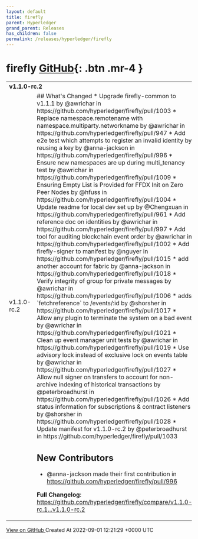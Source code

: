 ```yaml
---
layout: default
title: firefly
parent: Hyperledger
grand_parent: Releases
has_children: false
permalink: /releases/hyperledger/firefly
---
```


# firefly <span class="fs-3 right-align">[GitHub](https://github.com/hyperledger/firefly){: .btn .mr-4 }</span>


<div>
    <table>
        <tr>
            <td colspan="2">
                <b>
                    v1.1.0-rc.2
                </b>
            </td>
        </tr>
        <tr>
            <td>
                <span class="chip">
                    v1.1.0-rc.2
                </span>
            </td>
            <td>
                ## What's Changed
* Upgrade firefly-common to v1.1.1 by @awrichar in https://github.com/hyperledger/firefly/pull/1003
* Replace namespace.remotename with namespace.multiparty.networkname by @awrichar in https://github.com/hyperledger/firefly/pull/947
* Add e2e test which attempts to register an invalid identity by reusing a key by @anna-jackson in https://github.com/hyperledger/firefly/pull/996
* Ensure new namespaces are up during multi_tenancy test by @awrichar in https://github.com/hyperledger/firefly/pull/1009
* Ensuring Empty List is Provided for FFDX Init on Zero Peer Nodes by @hfuss in https://github.com/hyperledger/firefly/pull/1004
* Update readme for local dev set up by @Chengxuan in https://github.com/hyperledger/firefly/pull/961
* Add reference doc on identities by @awrichar in https://github.com/hyperledger/firefly/pull/997
* Add tool for auditing blockchain event order by @awrichar in https://github.com/hyperledger/firefly/pull/1002
* Add firefly-signer to manifest by @nguyer in https://github.com/hyperledger/firefly/pull/1015
* add another account for fabric by @anna-jackson in https://github.com/hyperledger/firefly/pull/1018
* Verify integrity of group for private messages by @awrichar in https://github.com/hyperledger/firefly/pull/1006
* adds `fetchreference` to /events/:id by @shorsher in https://github.com/hyperledger/firefly/pull/1017
* Allow any plugin to terminate the system on a bad event by @awrichar in https://github.com/hyperledger/firefly/pull/1021
* Clean up event manager unit tests by @awrichar in https://github.com/hyperledger/firefly/pull/1019
* Use advisory lock instead of exclusive lock on events table by @awrichar in https://github.com/hyperledger/firefly/pull/1027
* Allow null signer on transfers to account for non-archive indexing of historical transactions by @peterbroadhurst in https://github.com/hyperledger/firefly/pull/1026
* Add status information for subscriptions & contract listeners by @shorsher in https://github.com/hyperledger/firefly/pull/1028
* Update manifest for v1.1.0-rc.2 by @peterbroadhurst in https://github.com/hyperledger/firefly/pull/1033

## New Contributors
* @anna-jackson made their first contribution in https://github.com/hyperledger/firefly/pull/996

**Full Changelog**: https://github.com/hyperledger/firefly/compare/v1.1.0-rc.1...v1.1.0-rc.2
            </td>
        </tr>
    </table>
    <a href="https://github.com/hyperledger/firefly/releases/tag/v1.1.0-rc.2" class=".btn">
        View on GitHub
    </a>
    <span class="right-align">
        Created At 2022-09-01 12:21:29 +0000 UTC
    </span>
</div>

